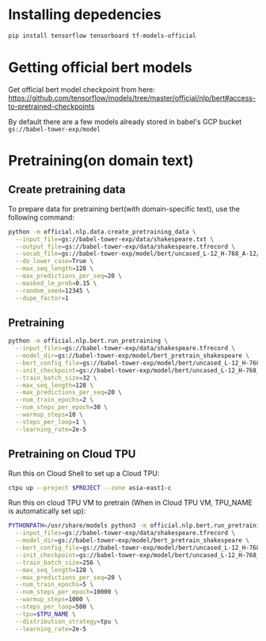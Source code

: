 # Installing depedencies
```bash
pip install tensorflow tensorboard tf-models-official
```

# Getting official bert models
Get official bert model checkpoint from here:
https://github.com/tensorflow/models/tree/master/official/nlp/bert#access-to-pretrained-checkpoints

By default there are a few models already stored in babel's GCP bucket `gs://babel-tower-exp/model`


# Pretraining(on domain text)
## Create pretraining data
To prepare data for pretraining bert(with domain-specific text), use the following command:
```bash
python -m official.nlp.data.create_pretraining_data \
  --input_file=gs://babel-tower-exp/data/shakespeare.txt \
  --output_file=gs://babel-tower-exp/data/shakespeare.tfrecord \
  --vocab_file=gs://babel-tower-exp/model/bert/uncased_L-12_H-768_A-12/vocab.txt \
  --do_lower_case=True \
  --max_seq_length=128 \
  --max_predictions_per_seq=20 \
  --masked_lm_prob=0.15 \
  --random_seed=12345 \
  --dupe_factor=1
```
  
## Pretraining
```bash
python -m official.nlp.bert.run_pretraining \
  --input_files=gs://babel-tower-exp/data/shakespeare.tfrecord \
  --model_dir=gs://babel-tower-exp/model/bert_pretrain_shakespeare \
  --bert_config_file=gs://babel-tower-exp/model/bert/uncased_L-12_H-768_A-12/bert_config.json \
  --init_checkpoint=gs://babel-tower-exp/model/bert/uncased_L-12_H-768_A-12/bert_model.ckpt \
  --train_batch_size=32 \
  --max_seq_length=128 \
  --max_predictions_per_seq=20 \
  --num_train_epochs=2 \
  --num_steps_per_epoch=30 \
  --warmup_steps=10 \
  --steps_per_loop=1 \
  --learning_rate=2e-5
```

## Pretraining on Cloud TPU
Run this on Cloud Shell to set up a Cloud TPU:
```bash
ctpu up --project $PROJECT --zone asia-east1-c
```

Run this on cloud TPU VM to pretrain (When in Cloud TPU VM, TPU_NAME is automatically set up):
```bash
PYTHONPATH=/usr/share/models python3 -m official.nlp.bert.run_pretraining \
  --input_files=gs://babel-tower-exp/data/shakespeare.tfrecord \
  --model_dir=gs://babel-tower-exp/model/bert_pretrain_shakespeare \
  --bert_config_file=gs://babel-tower-exp/model/bert/uncased_L-12_H-768_A-12/bert_config.json \
  --init_checkpoint=gs://babel-tower-exp/model/bert/uncased_L-12_H-768_A-12/bert_model.ckpt \
  --train_batch_size=256 \
  --max_seq_length=128 \
  --max_predictions_per_seq=20 \
  --num_train_epochs=5 \
  --num_steps_per_epoch=10000 \
  --warmup_steps=1000 \
  --steps_per_loop=500 \
  --tpu=$TPU_NAME \
  --distribution_strategy=tpu \
  --learning_rate=2e-5
```